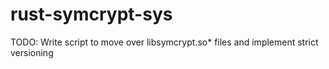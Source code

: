 # rust-symcrypt-sys

TODO: Write script to move over libsymcrypt.so* files and implement strict versioning
